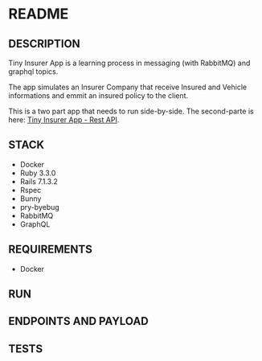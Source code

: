 # README

## DESCRIPTION
Tiny Insurer App is a learning process in messaging (with RabbitMQ) and graphql topics.

The app simulates an Insurer Company that receive Insured and Vehicle informations and emmit an insured policy to the client.

This is a two part app that needs to run side-by-side.
The second-parte is here: [Tiny Insurer App - Rest API](https://github.com/thiagoalencar1/tiny-insurer-rest).

## STACK
- Docker
- Ruby 3.3.0
- Rails 7.1.3.2
- Rspec
- Bunny
- pry-byebug
- RabbitMQ
- GraphQL

## REQUIREMENTS
- Docker

## RUN
## ENDPOINTS AND PAYLOAD
## TESTS
